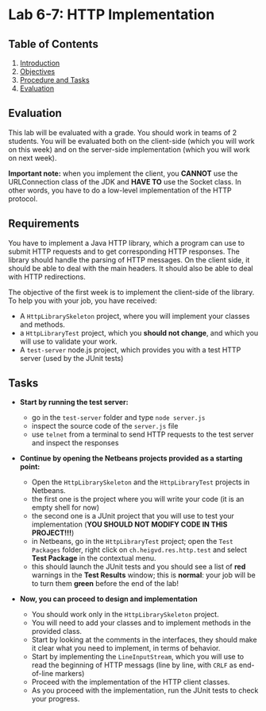 # Lab 6-7: HTTP Implementation

## Table of Contents

1. [Introduction](#Introduction)
2. [Objectives](#Objectives)
2. [Procedure and Tasks](#ProcedureAndTasks)
3. [Evaluation](#Evaluation)

## <a name="Evaluation"></a>Evaluation

This lab will be evaluated with a grade. You should work in teams of 2 students. You will be evaluated both on the client-side (which you will work on this week) and on the server-side implementation (which you will work on next week).

**Important note:** when you implement the client, you **CANNOT** use the URLConnection class of the JDK and **HAVE TO** use the Socket class. In other words, you have to do a low-level implementation of the HTTP protocol.

## <a name="Requirements"></a>Requirements

You have to implement a Java HTTP library, which a program can use to submit HTTP requests and to get corresponding HTTP responses. The library should handle the parsing of HTTP messages. On the client side, it should be able to deal with the main headers. It should also be able to deal with HTTP redirections.

The objective of the first week is to implement the client-side of the library. To help you with your job, you have received:

* A `HttpLibrarySkeleton` project, where you will implement your classes and methods.
* a `HttpLibraryTest` project, which you **should not change**, and which you will use to validate your work.
* A `test-server` node.js project, which provides you with a test HTTP server (used by the JUnit tests)


## <a name="Tasks"></a>Tasks

* **Start by running the test server:**
  * go in the `test-server` folder and type `node server.js`
  * inspect the source code of the `server.js` file
  * use `telnet` from a terminal to send HTTP requests to the test server and inspect the responses

* **Continue by opening the Netbeans projects provided as a starting point:**
  * Open the `HttpLibrarySkeleton` and the `HttpLibraryTest` projects in Netbeans.
  * the first one is the project where you will write your code (it is an empty shell for now)
  * the second one is a JUnit project that you will use to test your implementation (**YOU SHOULD NOT MODIFY CODE IN THIS PROJECT!!!**)
  * in Netbeans, go in the `HttpLibraryTest` project; open the `Test Packages` folder, right click on `ch.heigvd.res.http.test` and select **Test Package** in the contextual menu.
  * this should launch the JUnit tests and you should see a list of **red** warnings in the **Test Results** window; this is **normal**: your job will be to turn them **green** before the end of the lab! 
  
* **Now, you can proceed to design and implementation**
  * You should work only in the `HttpLibrarySkeleton` project.
  * You will need to add your classes and to implement methods in the provided class.
  * Start by looking at the comments in the interfaces, they should make it clear what you need to implement, in terms of behavior.
  * Start by implementing the `LineInputStream`, which you will use to read the beginning of HTTP messags (line by line, with `CRLF` as end-of-line markers)
  * Proceed with the implementation of the HTTP client classes.
  * As you proceed with the implementation, run the JUnit tests to check your progress.

